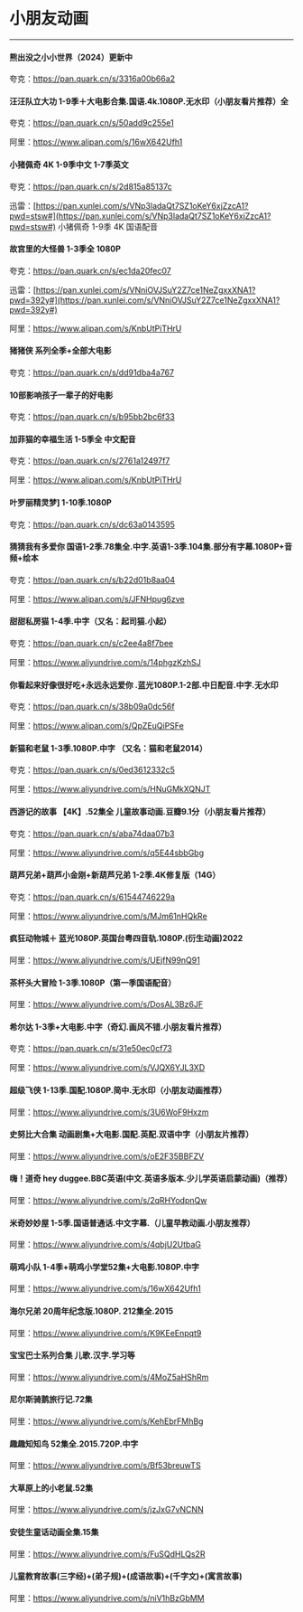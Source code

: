 # 小朋友动画

----

#### 熊出没之小小世界（2024）更新中

夸克：<https://pan.quark.cn/s/3316a00b66a2>

#### 汪汪队立大功 1-9季＋大电影合集.国语.4k.1080P.无水印（小朋友看片推荐）全

夸克：<https://pan.quark.cn/s/50add9c255e1>

阿里：<https://www.alipan.com/s/16wX642Ufh1>

#### 小猪佩奇 4K 1-9季中文 1-7季英文

夸克：<https://pan.quark.cn/s/2d815a85137c>

迅雷：[https://pan.xunlei.com/s/VNp3ladaQt7SZ1oKeY6xjZzcA1?pwd=stsw#](https://pan.xunlei.com/s/VNp3ladaQt7SZ1oKeY6xjZzcA1?pwd=stsw#) 小猪佩奇 1-9季 4K 国语配音

#### 故宫里的大怪兽 1-3季全 1080P

夸克：<https://pan.quark.cn/s/ec1da20fec07>

迅雷：[https://pan.xunlei.com/s/VNniOVJSuY2Z7ce1NeZgxxXNA1?pwd=392y#](https://pan.xunlei.com/s/VNniOVJSuY2Z7ce1NeZgxxXNA1?pwd=392y#)

阿里：<https://www.alipan.com/s/KnbUtPiTHrU>

#### 猪猪侠 系列全季+全部大电影

夸克：<https://pan.quark.cn/s/dd91dba4a767>

#### 10部影响孩子一辈子的好电影

夸克：<https://pan.quark.cn/s/b95bb2bc6f33>

#### 加菲猫的幸福生活 1-5季全 中文配音

夸克：<https://pan.quark.cn/s/2761a12497f7>

阿里：<https://www.alipan.com/s/KnbUtPiTHrU>

#### 叶罗丽精灵梦] 1-10季.1080P

夸克：<https://pan.quark.cn/s/dc63a0143595>

#### 猜猜我有多爱你 国语1-2季.78集全.中字.英语1-3季.104集.部分有字幕.1080P+音频+绘本

夸克：<https://pan.quark.cn/s/b22d01b8aa04>

阿里：<https://www.alipan.com/s/JFNHpug6zve>

#### 甜甜私房猫  1-4季.中字（又名：起司猫.小起）

夸克：<https://pan.quark.cn/s/c2ee4a8f7bee>

阿里：<https://www.aliyundrive.com/s/14phgzKzhSJ>

#### 你看起来好像很好吃+永远永远爱你 .蓝光1080P.1-2部.中日配音.中字.无水印

夸克：<https://pan.quark.cn/s/38b09a0dc56f>

阿里：<https://www.alipan.com/s/QpZEuQiPSFe>

#### 新猫和老鼠 1-3季.1080P.中字 （又名：猫和老鼠2014）

夸克：<https://pan.quark.cn/s/0ed3612332c5>

阿里：<https://www.aliyundrive.com/s/HNuGMkXQNJT>

#### 西游记的故事 【4K】.52集全 儿童故事动画.豆瓣9.1分（小朋友看片推荐）

夸克：<https://pan.quark.cn/s/aba74daa07b3>

阿里：<https://www.aliyundrive.com/s/q5E44sbbGbg>

#### 葫芦兄弟+葫芦小金刚+新葫芦兄弟 1-2季.4K修复版（14G）

夸克：<https://pan.quark.cn/s/61544746229a>

阿里：<https://www.aliyundrive.com/s/MJm61nHQkRe>

#### 疯狂动物城＋ 蓝光1080P.英国台粤四音轨.1080P.(衍生动画)2022

阿里：<https://www.aliyundrive.com/s/UEjfN99nQ91>

#### 茶杯头大冒险 1-3季.1080P（第一季国语配音）

阿里：<https://www.aliyundrive.com/s/DosAL3Bz6JF>

#### 希尔达 1-3季+大电影.中字（奇幻.画风不错.小朋友看片推荐）

夸克：<https://pan.quark.cn/s/31e50ec0cf73>

阿里：<https://www.aliyundrive.com/s/VJQX6YJL3XD>

#### 超级飞侠 1-13季.国配.1080P.简中.无水印（小朋友动画推荐）

阿里：<https://www.aliyundrive.com/s/3U6WoF9Hxzm>

#### 史努比大合集 动画剧集+大电影.国配.英配.双语中字（小朋友片推荐）

阿里：<https://www.aliyundrive.com/s/oE2F35BBFZV>

#### 嗨！道奇 hey duggee.BBC英语(中文.英语多版本.少儿学英语启蒙动画)（推荐）

阿里：<https://www.aliyundrive.com/s/2qRHYodpnQw>

#### 米奇妙妙屋 1-5季.国语普通话.中文字幕.（儿童早教动画.小朋友推荐）

阿里：<https://www.aliyundrive.com/s/4qbjU2UtbaG>

#### 萌鸡小队 1-4季+萌鸡小学堂52集+大电影.1080P.中字

阿里：<https://www.aliyundrive.com/s/16wX642Ufh1>

#### 海尔兄弟 20周年纪念版.1080P. 212集全.2015

阿里：<https://www.aliyundrive.com/s/K9KEeEnpqt9>

#### 宝宝巴士系列合集 儿歌.汉字.学习等

阿里：<https://www.aliyundrive.com/s/4MoZ5aHShRm>

#### 尼尔斯骑鹅旅行记.72集

阿里：<https://www.aliyundrive.com/s/KehEbrFMhBg>

#### 趣趣知知鸟 52集全.2015.720P.中字

阿里：<https://www.aliyundrive.com/s/Bf53breuwTS>

#### 大草原上的小老鼠.52集

阿里：<https://www.aliyundrive.com/s/jzJxG7vNCNN>

#### 安徒生童话动画全集.15集

阿里：<https://www.aliyundrive.com/s/FuSQdHLQs2R>

#### 儿童教育故事(三字经)+(弟子规)+(成语故事)+(千字文)+(寓言故事)

阿里：<https://www.aliyundrive.com/s/niV1hBzGbMM>

